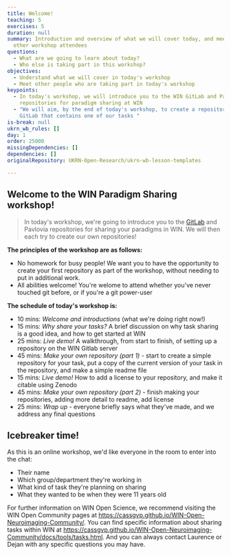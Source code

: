 ```yaml
---
title: Welcome!
teaching: 5
exercises: 5
duration: null
summary: Introduction and overview of what we will cover today, and meet the
  other workshop attendees
questions:
  - What are we going to learn about today?
  - Who else is taking part in this workshop?
objectives:
  - Understand what we will cover in today's workshop
  - Meet other people who are taking part in today's workshop
keypoints:
  - In today's workshop, we will introduce you to the WIN GitLab and Pavlovia
    repositories for paradigm sharing at WIN
  - "We will aim, by the end of today's workshop, to create a repository on WIN
    GitLab that contains one of our tasks "
is-break: null
ukrn_wb_rules: []
day: 1
order: 25000
missingDependencies: []
dependencies: []
originalRepository: UKRN-Open-Research/ukrn-wb-lesson-templates

---
```

## Welcome to the WIN Paradigm Sharing workshop!
> In today's workshop, we're going to introduce you to the <a href="https://git.fmrib.ox.ac.uk/open-science">GitLab</a> and Pavlovia repositories for sharing your paradigms in WIN. We will then each try to create our own repositories!

**The principles of the workshop are as follows:**
- No homework for busy people! We want you to have the opportunity to create your first repository as part of the workshop, without needing to put in additional work.
- All abilities welcome! You're welome to attend whether you've never touched git before, or if you're a git power-user

**The schedule of today's workshop is:**
- 10 mins: *Welcome and introductions* (what we're doing right now!)
- 15 mins: *Why share your tasks?* A brief discussion on why task sharing is a good idea, and how to get started at WIN
- 25 mins: *Live demo!* A walkthrough, from start to finish, of setting up a repository on the WIN Gitlab server
- 45 mins: *Make your own repository (part 1)* - start to create a simple repository for your task, put a copy of the current version of your task in the repository, and make a simple readme file
- 15 mins: *Live demo!* How to add a license to your repository, and make it citable using Zenodo
- 45 mins: *Make your own repository (part 2)* - finish making your repositories, adding more detail to readme, add license
- 25 mins: *Wrap up* - everyone briefly says what they've made, and we address any final questions

## Icebreaker time!
As this is an online workshop, we'd like everyone in the room to enter into the chat:
- Their name
- Which group/department they're working in
- What kind of task they're planning on sharing
- What they wanted to be when they were 11 years old

For further information on WIN Open Science, we recommend visiting the WIN Open Community pages at <a href="https://cassgvp.github.io/WIN-Open-Neuroimaging-Community/" target="_blank">https://cassgvp.github.io/WIN-Open-Neuroimaging-Community/</a>. You can find specific information about sharing tasks within WIN at <a href="https://cassgvp.github.io/WIN-Open-Neuroimaging-Community/docs/tools/tasks.html" target="_blank">https://cassgvp.github.io/WIN-Open-Neuroimaging-Community/docs/tools/tasks.html</a>. And you can always contact Laurence or Dejan with any specific questions you may have.

